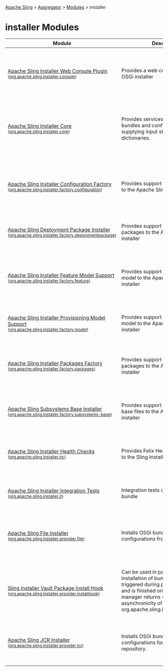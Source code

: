 [Apache Sling](https://sling.apache.org) > [Aggregator](https://github.com/apache/sling-aggregator/) > [Modules](https://github.com/apache/sling-aggregator/blob/master/docs/modules.md) > installer
# installer Modules

| Module | Description | Module&nbsp;Status | Pull&nbsp;Requests |
|---    |---    |---    |---    |
| [Apache Sling Installer Web Console Plugin](https://github.com/apache/sling-org-apache-sling-installer-console) <br/> <small>([org.apache.sling.installer.console](https://central.sonatype.com/search?namespace=org.apache.sling&name=org.apache.sling.installer.console))</small> |           Provides a web console plugin for the OSGi installer      | &#32;[![Build Status](https://ci-builds.apache.org/job/Sling/job/modules/job/sling-org-apache-sling-installer-console/job/master/badge/icon)](https://ci-builds.apache.org/job/Sling/job/modules/job/sling-org-apache-sling-installer-console/job/master/)&#32;[![Coverage](https://sonarcloud.io/api/project_badges/measure?project=apache_sling-org-apache-sling-installer-console&metric=coverage)](https://sonarcloud.io/dashboard?id=apache_sling-org-apache-sling-installer-console)&#32;[![Sonarcloud Status](https://sonarcloud.io/api/project_badges/measure?project=apache_sling-org-apache-sling-installer-console&metric=alert_status)](https://sonarcloud.io/dashboard?id=apache_sling-org-apache-sling-installer-console)&#32;[![JavaDoc](https://www.javadoc.io/badge/org.apache.sling/org.apache.sling.installer.console.svg)](https://www.javadoc.io/doc/org.apache.sling/org.apache.sling.installer.console)&#32;[![Maven Central](https://maven-badges.herokuapp.com/maven-central/org.apache.sling/org.apache.sling.installer.console/badge.svg)](https://search.maven.org/#search%7Cga%7C1%7Cg%3A%22org.apache.sling%22%20a%3A%22org.apache.sling.installer.console%22)&#32;[![installer](https://sling.apache.org/badges/group-installer.svg)](https://github.com/apache/sling-aggregator/blob/master/docs/groups/installer.md) | &#32;[![Pull Requests](https://img.shields.io/github/issues-pr/apache/sling-org-apache-sling-installer-console.svg)](https://github.com/apache/sling-org-apache-sling-installer-console/pulls) |
| [Apache Sling Installer Core](https://github.com/apache/sling-org-apache-sling-installer-core) <br/> <small>([org.apache.sling.installer.core](https://central.sonatype.com/search?namespace=org.apache.sling&name=org.apache.sling.installer.core))</small> | Provides services to install OSGi bundles and configurations         by supplying input streams and dictionaries. | &#32;[![Build Status](https://ci-builds.apache.org/job/Sling/job/modules/job/sling-org-apache-sling-installer-core/job/master/badge/icon)](https://ci-builds.apache.org/job/Sling/job/modules/job/sling-org-apache-sling-installer-core/job/master/)&#32;[![Test Status](https://img.shields.io/jenkins/tests.svg?jobUrl=https://ci-builds.apache.org/job/Sling/job/modules/job/sling-org-apache-sling-installer-core/job/master/)](https://ci-builds.apache.org/job/Sling/job/modules/job/sling-org-apache-sling-installer-core/job/master/test/?width=800&height=600)&#32;[![Coverage](https://sonarcloud.io/api/project_badges/measure?project=apache_sling-org-apache-sling-installer-core&metric=coverage)](https://sonarcloud.io/dashboard?id=apache_sling-org-apache-sling-installer-core)&#32;[![Sonarcloud Status](https://sonarcloud.io/api/project_badges/measure?project=apache_sling-org-apache-sling-installer-core&metric=alert_status)](https://sonarcloud.io/dashboard?id=apache_sling-org-apache-sling-installer-core)&#32;[![JavaDoc](https://www.javadoc.io/badge/org.apache.sling/org.apache.sling.installer.core.svg)](https://www.javadoc.io/doc/org.apache.sling/org.apache.sling.installer.core)&#32;[![Maven Central](https://maven-badges.herokuapp.com/maven-central/org.apache.sling/org.apache.sling.installer.core/badge.svg)](https://search.maven.org/#search%7Cga%7C1%7Cg%3A%22org.apache.sling%22%20a%3A%22org.apache.sling.installer.core%22)&#32;[![installer](https://sling.apache.org/badges/group-installer.svg)](https://github.com/apache/sling-aggregator/blob/master/docs/groups/installer.md) | &#32;[![Pull Requests](https://img.shields.io/github/issues-pr/apache/sling-org-apache-sling-installer-core.svg)](https://github.com/apache/sling-org-apache-sling-installer-core/pulls) |
| [Apache Sling Installer Configuration Factory](https://github.com/apache/sling-org-apache-sling-installer-factory-configuration) <br/> <small>([org.apache.sling.installer.factory.configuration](https://central.sonatype.com/search?namespace=org.apache.sling&name=org.apache.sling.installer.factory.configuration))</small> | Provides support for configurations to the Apache Sling OSGi installer | &#32;[![Build Status](https://ci-builds.apache.org/job/Sling/job/modules/job/sling-org-apache-sling-installer-factory-configuration/job/master/badge/icon)](https://ci-builds.apache.org/job/Sling/job/modules/job/sling-org-apache-sling-installer-factory-configuration/job/master/)&#32;[![Test Status](https://img.shields.io/jenkins/tests.svg?jobUrl=https://ci-builds.apache.org/job/Sling/job/modules/job/sling-org-apache-sling-installer-factory-configuration/job/master/)](https://ci-builds.apache.org/job/Sling/job/modules/job/sling-org-apache-sling-installer-factory-configuration/job/master/test/?width=800&height=600)&#32;[![Coverage](https://sonarcloud.io/api/project_badges/measure?project=apache_sling-org-apache-sling-installer-factory-configuration&metric=coverage)](https://sonarcloud.io/dashboard?id=apache_sling-org-apache-sling-installer-factory-configuration)&#32;[![Sonarcloud Status](https://sonarcloud.io/api/project_badges/measure?project=apache_sling-org-apache-sling-installer-factory-configuration&metric=alert_status)](https://sonarcloud.io/dashboard?id=apache_sling-org-apache-sling-installer-factory-configuration)&#32;[![JavaDoc](https://www.javadoc.io/badge/org.apache.sling/org.apache.sling.installer.factory.configuration.svg)](https://www.javadoc.io/doc/org.apache.sling/org.apache.sling.installer.factory.configuration)&#32;[![Maven Central](https://maven-badges.herokuapp.com/maven-central/org.apache.sling/org.apache.sling.installer.factory.configuration/badge.svg)](https://search.maven.org/#search%7Cga%7C1%7Cg%3A%22org.apache.sling%22%20a%3A%22org.apache.sling.installer.factory.configuration%22)&#32;[![installer](https://sling.apache.org/badges/group-installer.svg)](https://github.com/apache/sling-aggregator/blob/master/docs/groups/installer.md) | &#32;[![Pull Requests](https://img.shields.io/github/issues-pr/apache/sling-org-apache-sling-installer-factory-configuration.svg)](https://github.com/apache/sling-org-apache-sling-installer-factory-configuration/pulls) |
| [Apache Sling Deployment Package Installer](https://github.com/apache/sling-org-apache-sling-installer-factory-deploymentpackage) <br/> <small>([org.apache.sling.installer.factory.deploymentpackage](https://central.sonatype.com/search?namespace=org.apache.sling&name=org.apache.sling.installer.factory.deploymentpackage))</small> |           Provides support for deployment packages to the Apache Sling OSGi installer      | &#32;[![Build Status](https://ci-builds.apache.org/job/Sling/job/modules/job/sling-org-apache-sling-installer-factory-deploymentpackage/job/master/badge/icon)](https://ci-builds.apache.org/job/Sling/job/modules/job/sling-org-apache-sling-installer-factory-deploymentpackage/job/master/)&#32;[![Coverage](https://sonarcloud.io/api/project_badges/measure?project=apache_sling-org-apache-sling-installer-factory-deploymentpackage&metric=coverage)](https://sonarcloud.io/dashboard?id=apache_sling-org-apache-sling-installer-factory-deploymentpackage)&#32;[![Sonarcloud Status](https://sonarcloud.io/api/project_badges/measure?project=apache_sling-org-apache-sling-installer-factory-deploymentpackage&metric=alert_status)](https://sonarcloud.io/dashboard?id=apache_sling-org-apache-sling-installer-factory-deploymentpackage)&#32;[![installer](https://sling.apache.org/badges/group-installer.svg)](https://github.com/apache/sling-aggregator/blob/master/docs/groups/installer.md) | &#32;[![Pull Requests](https://img.shields.io/github/issues-pr/apache/sling-org-apache-sling-installer-factory-deploymentpackage.svg)](https://github.com/apache/sling-org-apache-sling-installer-factory-deploymentpackage/pulls) |
| [Apache Sling Installer Feature Model Support](https://github.com/apache/sling-org-apache-sling-installer-factory-feature) <br/> <small>([org.apache.sling.installer.factory.feature](https://central.sonatype.com/search?namespace=org.apache.sling&name=org.apache.sling.installer.factory.feature))</small> |           Provides support for the feature model to the Apache Sling OSGi installer      | &#32;[![Build Status](https://ci-builds.apache.org/job/Sling/job/modules/job/sling-org-apache-sling-installer-factory-feature/job/master/badge/icon)](https://ci-builds.apache.org/job/Sling/job/modules/job/sling-org-apache-sling-installer-factory-feature/job/master/)&#32;[![Test Status](https://img.shields.io/jenkins/tests.svg?jobUrl=https://ci-builds.apache.org/job/Sling/job/modules/job/sling-org-apache-sling-installer-factory-feature/job/master/)](https://ci-builds.apache.org/job/Sling/job/modules/job/sling-org-apache-sling-installer-factory-feature/job/master/test/?width=800&height=600)&#32;[![Coverage](https://sonarcloud.io/api/project_badges/measure?project=apache_sling-org-apache-sling-installer-factory-feature&metric=coverage)](https://sonarcloud.io/dashboard?id=apache_sling-org-apache-sling-installer-factory-feature)&#32;[![Sonarcloud Status](https://sonarcloud.io/api/project_badges/measure?project=apache_sling-org-apache-sling-installer-factory-feature&metric=alert_status)](https://sonarcloud.io/dashboard?id=apache_sling-org-apache-sling-installer-factory-feature)&#32;[![JavaDoc](https://www.javadoc.io/badge/org.apache.sling/org.apache.sling.installer.factory.feature.svg)](https://www.javadoc.io/doc/org.apache.sling/org.apache.sling.installer.factory.feature)&#32;[![Maven Central](https://maven-badges.herokuapp.com/maven-central/org.apache.sling/org.apache.sling.installer.factory.feature/badge.svg)](https://search.maven.org/#search%7Cga%7C1%7Cg%3A%22org.apache.sling%22%20a%3A%22org.apache.sling.installer.factory.feature%22)&#32;[![installer](https://sling.apache.org/badges/group-installer.svg)](https://github.com/apache/sling-aggregator/blob/master/docs/groups/installer.md) | &#32;[![Pull Requests](https://img.shields.io/github/issues-pr/apache/sling-org-apache-sling-installer-factory-feature.svg)](https://github.com/apache/sling-org-apache-sling-installer-factory-feature/pulls) |
| [Apache Sling Installer Provisioning Model Support](https://github.com/apache/sling-org-apache-sling-installer-factory-model) <br/> <small>([org.apache.sling.installer.factory.model](https://central.sonatype.com/search?namespace=org.apache.sling&name=org.apache.sling.installer.factory.model))</small> |           Provides support for the provisioning model to the Apache Sling OSGi installer      | &#32;[![Build Status](https://ci-builds.apache.org/job/Sling/job/modules/job/sling-org-apache-sling-installer-factory-model/job/master/badge/icon)](https://ci-builds.apache.org/job/Sling/job/modules/job/sling-org-apache-sling-installer-factory-model/job/master/)&#32;[![Coverage](https://sonarcloud.io/api/project_badges/measure?project=apache_sling-org-apache-sling-installer-factory-model&metric=coverage)](https://sonarcloud.io/dashboard?id=apache_sling-org-apache-sling-installer-factory-model)&#32;[![Sonarcloud Status](https://sonarcloud.io/api/project_badges/measure?project=apache_sling-org-apache-sling-installer-factory-model&metric=alert_status)](https://sonarcloud.io/dashboard?id=apache_sling-org-apache-sling-installer-factory-model)&#32;[![installer](https://sling.apache.org/badges/group-installer.svg)](https://github.com/apache/sling-aggregator/blob/master/docs/groups/installer.md) | &#32;[![Pull Requests](https://img.shields.io/github/issues-pr/apache/sling-org-apache-sling-installer-factory-model.svg)](https://github.com/apache/sling-org-apache-sling-installer-factory-model/pulls) |
| [Apache Sling Installer Packages Factory](https://github.com/apache/sling-org-apache-sling-installer-factory-packages) <br/> <small>([org.apache.sling.installer.factory.packages](https://central.sonatype.com/search?namespace=org.apache.sling&name=org.apache.sling.installer.factory.packages))</small> |           Provides support for content packages to the Apache Sling OSGi installer      | &#32;[![Build Status](https://ci-builds.apache.org/job/Sling/job/modules/job/sling-org-apache-sling-installer-factory-packages/job/master/badge/icon)](https://ci-builds.apache.org/job/Sling/job/modules/job/sling-org-apache-sling-installer-factory-packages/job/master/)&#32;[![Coverage](https://sonarcloud.io/api/project_badges/measure?project=apache_sling-org-apache-sling-installer-factory-packages&metric=coverage)](https://sonarcloud.io/dashboard?id=apache_sling-org-apache-sling-installer-factory-packages)&#32;[![Sonarcloud Status](https://sonarcloud.io/api/project_badges/measure?project=apache_sling-org-apache-sling-installer-factory-packages&metric=alert_status)](https://sonarcloud.io/dashboard?id=apache_sling-org-apache-sling-installer-factory-packages)&#32;[![JavaDoc](https://www.javadoc.io/badge/org.apache.sling/org.apache.sling.installer.factory.packages.svg)](https://www.javadoc.io/doc/org.apache.sling/org.apache.sling.installer.factory.packages)&#32;[![Maven Central](https://maven-badges.herokuapp.com/maven-central/org.apache.sling/org.apache.sling.installer.factory.packages/badge.svg)](https://search.maven.org/#search%7Cga%7C1%7Cg%3A%22org.apache.sling%22%20a%3A%22org.apache.sling.installer.factory.packages%22)&#32;[![installer](https://sling.apache.org/badges/group-installer.svg)](https://github.com/apache/sling-aggregator/blob/master/docs/groups/installer.md) | &#32;[![Pull Requests](https://img.shields.io/github/issues-pr/apache/sling-org-apache-sling-installer-factory-packages.svg)](https://github.com/apache/sling-org-apache-sling-installer-factory-packages/pulls) |
| [Apache Sling Subsystems Base Installer](https://github.com/apache/sling-org-apache-sling-installer-factory-subsystems-base) <br/> <small>([org.apache.sling.installer.factory.subsystems-base](https://central.sonatype.com/search?namespace=org.apache.sling&name=org.apache.sling.installer.factory.subsystems-base))</small> |           Provides support for subsystems-base files to the Apache Sling OSGi installer      | &#32;[![Build Status](https://ci-builds.apache.org/job/Sling/job/modules/job/sling-org-apache-sling-installer-factory-subsystems-base/job/master/badge/icon)](https://ci-builds.apache.org/job/Sling/job/modules/job/sling-org-apache-sling-installer-factory-subsystems-base/job/master/)&#32;[![Test Status](https://img.shields.io/jenkins/tests.svg?jobUrl=https://ci-builds.apache.org/job/Sling/job/modules/job/sling-org-apache-sling-installer-factory-subsystems-base/job/master/)](https://ci-builds.apache.org/job/Sling/job/modules/job/sling-org-apache-sling-installer-factory-subsystems-base/job/master/test/?width=800&height=600)&#32;[![Coverage](https://sonarcloud.io/api/project_badges/measure?project=apache_sling-org-apache-sling-installer-factory-subsystems-base&metric=coverage)](https://sonarcloud.io/dashboard?id=apache_sling-org-apache-sling-installer-factory-subsystems-base)&#32;[![Sonarcloud Status](https://sonarcloud.io/api/project_badges/measure?project=apache_sling-org-apache-sling-installer-factory-subsystems-base&metric=alert_status)](https://sonarcloud.io/dashboard?id=apache_sling-org-apache-sling-installer-factory-subsystems-base)&#32;[![installer](https://sling.apache.org/badges/group-installer.svg)](https://github.com/apache/sling-aggregator/blob/master/docs/groups/installer.md) | &#32;[![Pull Requests](https://img.shields.io/github/issues-pr/apache/sling-org-apache-sling-installer-factory-subsystems-base.svg)](https://github.com/apache/sling-org-apache-sling-installer-factory-subsystems-base/pulls) |
| [Apache Sling Installer Health Checks](https://github.com/apache/sling-org-apache-sling-installer-hc) <br/> <small>([org.apache.sling.installer.hc](https://central.sonatype.com/search?namespace=org.apache.sling&name=org.apache.sling.installer.hc))</small> | Provides Felix Health Checks related to the Sling Installer. | &#32;[![Build Status](https://ci-builds.apache.org/job/Sling/job/modules/job/sling-org-apache-sling-installer-hc/job/master/badge/icon)](https://ci-builds.apache.org/job/Sling/job/modules/job/sling-org-apache-sling-installer-hc/job/master/)&#32;[![Sonarcloud Status](https://sonarcloud.io/api/project_badges/measure?project=apache_sling-org-apache-sling-installer-hc&metric=alert_status)](https://sonarcloud.io/dashboard?id=apache_sling-org-apache-sling-installer-hc)&#32;[![JavaDoc](https://www.javadoc.io/badge/org.apache.sling/org.apache.sling.installer.hc.svg)](https://www.javadoc.io/doc/org.apache.sling/org.apache.sling.installer.hc)&#32;[![Maven Central](https://maven-badges.herokuapp.com/maven-central/org.apache.sling/org.apache.sling.installer.hc/badge.svg)](https://search.maven.org/#search%7Cga%7C1%7Cg%3A%22org.apache.sling%22%20a%3A%22org.apache.sling.installer.hc%22)&#32;[![installer](https://sling.apache.org/badges/group-installer.svg)](https://github.com/apache/sling-aggregator/blob/master/docs/groups/installer.md) | &#32;[![Pull Requests](https://img.shields.io/github/issues-pr/apache/sling-org-apache-sling-installer-hc.svg)](https://github.com/apache/sling-org-apache-sling-installer-hc/pulls) |
| [Apache Sling Installer Integration Tests](https://github.com/apache/sling-org-apache-sling-installer-it) <br/> <small>([org.apache.sling.installer.it](https://central.sonatype.com/search?namespace=org.apache.sling&name=org.apache.sling.installer.it))</small> | Integration tests of the Sling installer bundle | &#32;[![Build Status](https://ci-builds.apache.org/job/Sling/job/modules/job/sling-org-apache-sling-installer-it/job/master/badge/icon)](https://ci-builds.apache.org/job/Sling/job/modules/job/sling-org-apache-sling-installer-it/job/master/)&#32;[![JavaDoc](https://www.javadoc.io/badge/org.apache.sling/org.apache.sling.installer.it.svg)](https://www.javadoc.io/doc/org.apache.sling/org.apache.sling.installer.it)&#32;[![Maven Central](https://maven-badges.herokuapp.com/maven-central/org.apache.sling/org.apache.sling.installer.it/badge.svg)](https://search.maven.org/#search%7Cga%7C1%7Cg%3A%22org.apache.sling%22%20a%3A%22org.apache.sling.installer.it%22)&#32;[![installer](https://sling.apache.org/badges/group-installer.svg)](https://github.com/apache/sling-aggregator/blob/master/docs/groups/installer.md) | &#32;[![Pull Requests](https://img.shields.io/github/issues-pr/apache/sling-org-apache-sling-installer-it.svg)](https://github.com/apache/sling-org-apache-sling-installer-it/pulls) |
| [Apache Sling File Installer](https://github.com/apache/sling-org-apache-sling-installer-provider-file) <br/> <small>([org.apache.sling.installer.provider.file](https://central.sonatype.com/search?namespace=org.apache.sling&name=org.apache.sling.installer.provider.file))</small> |           Installs OSGi bundles and configurations from the file system.      | &#32;[![Build Status](https://ci-builds.apache.org/job/Sling/job/modules/job/sling-org-apache-sling-installer-provider-file/job/master/badge/icon)](https://ci-builds.apache.org/job/Sling/job/modules/job/sling-org-apache-sling-installer-provider-file/job/master/)&#32;[![Coverage](https://sonarcloud.io/api/project_badges/measure?project=apache_sling-org-apache-sling-installer-provider-file&metric=coverage)](https://sonarcloud.io/dashboard?id=apache_sling-org-apache-sling-installer-provider-file)&#32;[![Sonarcloud Status](https://sonarcloud.io/api/project_badges/measure?project=apache_sling-org-apache-sling-installer-provider-file&metric=alert_status)](https://sonarcloud.io/dashboard?id=apache_sling-org-apache-sling-installer-provider-file)&#32;[![JavaDoc](https://www.javadoc.io/badge/org.apache.sling/org.apache.sling.installer.provider.file.svg)](https://www.javadoc.io/doc/org.apache.sling/org.apache.sling.installer.provider.file)&#32;[![Maven Central](https://maven-badges.herokuapp.com/maven-central/org.apache.sling/org.apache.sling.installer.provider.file/badge.svg)](https://search.maven.org/#search%7Cga%7C1%7Cg%3A%22org.apache.sling%22%20a%3A%22org.apache.sling.installer.provider.file%22)&#32;[![installer](https://sling.apache.org/badges/group-installer.svg)](https://github.com/apache/sling-aggregator/blob/master/docs/groups/installer.md) | &#32;[![Pull Requests](https://img.shields.io/github/issues-pr/apache/sling-org-apache-sling-installer-provider-file.svg)](https://github.com/apache/sling-org-apache-sling-installer-provider-file/pulls) |
| [Sling Installer Vault Package Install Hook](https://github.com/apache/sling-org-apache-sling-installer-provider-installhook) <br/> <small>([org.apache.sling.installer.provider.installhook](https://central.sonatype.com/search?namespace=org.apache.sling&name=org.apache.sling.installer.provider.installhook))</small> |          Can be used in packages to ensure installation of bundles/configs is triggered during package          installation and is finished once the package manager returns (circumventing the asynchronicity          of org.apache.sling.installer.provider.jcr)      | &#32;[![Build Status](https://ci-builds.apache.org/job/Sling/job/modules/job/sling-org-apache-sling-installer-provider-installhook/job/master/badge/icon)](https://ci-builds.apache.org/job/Sling/job/modules/job/sling-org-apache-sling-installer-provider-installhook/job/master/)&#32;[![Test Status](https://img.shields.io/jenkins/tests.svg?jobUrl=https://ci-builds.apache.org/job/Sling/job/modules/job/sling-org-apache-sling-installer-provider-installhook/job/master/)](https://ci-builds.apache.org/job/Sling/job/modules/job/sling-org-apache-sling-installer-provider-installhook/job/master/test/?width=800&height=600)&#32;[![Coverage](https://sonarcloud.io/api/project_badges/measure?project=apache_sling-org-apache-sling-installer-provider-installhook&metric=coverage)](https://sonarcloud.io/dashboard?id=apache_sling-org-apache-sling-installer-provider-installhook)&#32;[![Sonarcloud Status](https://sonarcloud.io/api/project_badges/measure?project=apache_sling-org-apache-sling-installer-provider-installhook&metric=alert_status)](https://sonarcloud.io/dashboard?id=apache_sling-org-apache-sling-installer-provider-installhook)&#32;[![JavaDoc](https://www.javadoc.io/badge/org.apache.sling/org.apache.sling.installer.provider.installhook.svg)](https://www.javadoc.io/doc/org.apache.sling/org.apache.sling.installer.provider.installhook)&#32;[![Maven Central](https://maven-badges.herokuapp.com/maven-central/org.apache.sling/org.apache.sling.installer.provider.installhook/badge.svg)](https://search.maven.org/#search%7Cga%7C1%7Cg%3A%22org.apache.sling%22%20a%3A%22org.apache.sling.installer.provider.installhook%22)&#32;[![installer](https://sling.apache.org/badges/group-installer.svg)](https://github.com/apache/sling-aggregator/blob/master/docs/groups/installer.md) | &#32;[![Pull Requests](https://img.shields.io/github/issues-pr/apache/sling-org-apache-sling-installer-provider-installhook.svg)](https://github.com/apache/sling-org-apache-sling-installer-provider-installhook/pulls) |
| [Apache Sling JCR Installer](https://github.com/apache/sling-org-apache-sling-installer-provider-jcr) <br/> <small>([org.apache.sling.installer.provider.jcr](https://central.sonatype.com/search?namespace=org.apache.sling&name=org.apache.sling.installer.provider.jcr))</small> |         Installs OSGi bundles and configurations found in the JCR repository.      | &#32;[![Build Status](https://ci-builds.apache.org/job/Sling/job/modules/job/sling-org-apache-sling-installer-provider-jcr/job/master/badge/icon)](https://ci-builds.apache.org/job/Sling/job/modules/job/sling-org-apache-sling-installer-provider-jcr/job/master/)&#32;[![Sonarcloud Status](https://sonarcloud.io/api/project_badges/measure?project=apache_sling-org-apache-sling-installer-provider-jcr&metric=alert_status)](https://sonarcloud.io/dashboard?id=apache_sling-org-apache-sling-installer-provider-jcr)&#32;[![JavaDoc](https://www.javadoc.io/badge/org.apache.sling/org.apache.sling.installer.provider.jcr.svg)](https://www.javadoc.io/doc/org.apache.sling/org.apache.sling.installer.provider.jcr)&#32;[![Maven Central](https://maven-badges.herokuapp.com/maven-central/org.apache.sling/org.apache.sling.installer.provider.jcr/badge.svg)](https://search.maven.org/#search%7Cga%7C1%7Cg%3A%22org.apache.sling%22%20a%3A%22org.apache.sling.installer.provider.jcr%22)&#32;[![installer](https://sling.apache.org/badges/group-installer.svg)](https://github.com/apache/sling-aggregator/blob/master/docs/groups/installer.md) | &#32;[![Pull Requests](https://img.shields.io/github/issues-pr/apache/sling-org-apache-sling-installer-provider-jcr.svg)](https://github.com/apache/sling-org-apache-sling-installer-provider-jcr/pulls) |